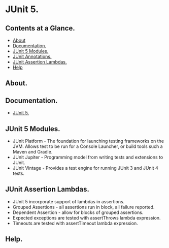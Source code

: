 # JUnit 5.





## Contents at a Glance.
* [About](#about)
* [Documentation.](#documentation)
* [JUnit 5 Modules.](#junit-5-modules)
* [JUnit Annotations.](junit-5-annotaions.md)
* [JUnit Assertion Lambdas.](#junit-assertion-lambdas)
* [Help](#help)





## About.





## Documentation.
* [JUnit 5.](https://junit.org/junit5/)





## JUnit 5 Modules.
* JUnit Platform - The foundation for launching testing frameworks on the JVM. Allows test to be run for a Console Launcher,
  or build tools such a Maven and Gradle.
* JUnit Jupiter - Programming model from writing tests and extensions to JUnit.
* JUnit Vintage - Provides a test engine for running JUnit 3 and JUnit 4 tests.





## JUnit Assertion Lambdas.
* JUnit 5 incorporate support of lambdas in assertions.
* Grouped Assertions - all assertions run in block, all failure reported.
* Dependent Assertion - allow for blocks of grouped assertions.
* Expected exceptions are tested with assertThrows lambda expression.
* Timeouts are tested with assertTimeout lambda expression.





## Help.
